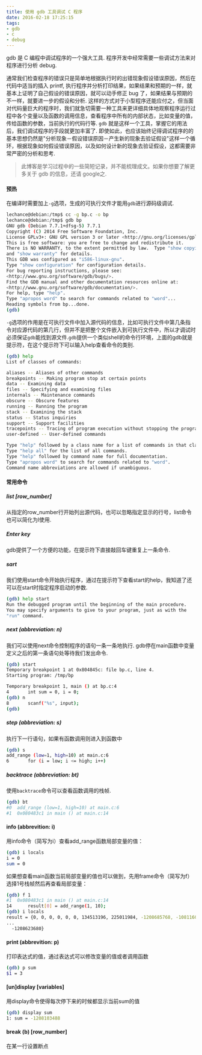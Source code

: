 ```yaml
---
title: 使用 gdb 工具调试 C 程序
date: 2016-02-18 17:25:15
tags:
- gdb
- c
- debug
---
```

gdb 是 C 编程中调试程序的一个强大工具. 程序开发中经常需要一些调试方法来对程序进行分析 debug.

通常我们检查程序的错误只是简单地根据执行时的出错现象假设错误原因，然后在代码中适当的插入 printf, 执行程序并分析打印结果，如果结果和预期的一样，就基本上证明了自己假设的错误原因，就可以动手修正 bug 了，如果结果与预期的不一样，就要进一步的假设和分析. 这样的方式对于小型程序还能应付之，但当面对代码量巨大的程序时，我们就急切需要一种工具来更详细具体地观察程序运行过程中各个变量以及函数的调用信息，查看程序中所有的内部状态，比如变量的值，传给函数的参数，当前执行的代码行等. `gdb` 就是这样一个工具，掌握它的用法后，我们调试程序的手段就更加丰富了. 即使如此，也应该始终记得调试程序的的基本思想仍然是"分析现象－假设错误原因－产生新的现象去验证假设"这样一个循环，根据现象如何假设错误原因，以及如何设计新的现象去验证假设，这都需要非常严密的分析和思考.

> 此博客是学习过程中的一些简短记录，并不能梳理成文。如果你想要了解更多关于 gdb 的信息，还请 google之.

#### 预热
在编译时需要加上`-g`选项，生成的可执行文件才能用`gdb`进行源码级调试.
```sh
lechance@debian:/tmp$ cc -g bp.c -o bp
lechance@debian:/tmp$ gdb bp
GNU gdb (Debian 7.7.1+dfsg-5) 7.7.1
Copyright (C) 2014 Free Software Foundation, Inc.
License GPLv3+: GNU GPL version 3 or later <http://gnu.org/licenses/gpl.html>
This is free software: you are free to change and redistribute it.
There is NO WARRANTY, to the extent permitted by law.  Type "show copying"
and "show warranty" for details.
This GDB was configured as "i586-linux-gnu".
Type "show configuration" for configuration details.
For bug reporting instructions, please see:
<http://www.gnu.org/software/gdb/bugs/>.
Find the GDB manual and other documentation resources online at:
<http://www.gnu.org/software/gdb/documentation/>.
For help, type "help".
Type "apropos word" to search for commands related to "word"...
Reading symbols from bp...done.
(gdb) 
```
`-g`选项的作用是在可执行文件中加入源代码的信息，比如可执行文件中第几条指令对应源代码的第几行，但并不是把整个文件嵌入到可执行文件中，所以才调试时必须保证`gdb`能找到源文件.`gdb`提供一个类似shell的命令行环境，上面的gdb就是提示符，在这个提示符下可以输入help查看命令的类别.
```sh
(gdb) help
List of classes of commands:

aliases -- Aliases of other commands
breakpoints -- Making program stop at certain points
data -- Examining data
files -- Specifying and examining files
internals -- Maintenance commands
obscure -- Obscure features
running -- Running the program
stack -- Examining the stack
status -- Status inquiries
support -- Support facilities
tracepoints -- Tracing of program execution without stopping the program
user-defined -- User-defined commands

Type "help" followed by a class name for a list of commands in that class.
Type "help all" for the list of all commands.
Type "help" followed by command name for full documentation.
Type "apropos word" to search for commands related to "word".
Command name abbreviations are allowed if unambiguous.

```
#### 常用命令
##### list [row_number]
从指定的row_number行开始列出源代码，也可以忽略指定显示的行号，list命令也可以简化为l使用.
##### Enter key
gdb提供了一个方便的功能，在提示符下直接敲回车键重复上一条命令.
##### sart
我们使用start命令开始执行程序，通过在提示符下查看start的help，我知道了还可以在start时指定程序启动的参数.
```sh
(gdb) help start
Run the debugged program until the beginning of the main procedure.
You may specify arguments to give to your program, just as with the
"run" command.
```
##### next (abbreviation: n)
我们可以使用next命令控制程序的语句一条一条地执行. gdb停在main函数中变量定义之后的第一条语句处等待我们发出命令.
```sh
(gdb) start
Temporary breakpoint 1 at 0x804845c: file bp.c, line 4.
Starting program: /tmp/bp 

Temporary breakpoint 1, main () at bp.c:4
4	    int sum = 0, i = 0;
(gdb) n
8		scanf("%s", input);
(gdb) 
```
##### step (abbreviation: s)
执行下一行语句，如果有函数调用则进入到函数中
```sh
(gdb) s
add_range (low=1, high=10) at main.c:6
6		for (i = low; i <= high; i++)
```
##### backtrace (abbreviation: bt)
使用`backtrace`命令可以查看函数调用的栈帧.
```sh
(gdb) bt
#0  add_range (low=1, high=10) at main.c:6
#1  0x080483c1 in main () at main.c:14
```
#### info (abbrevition: i)
用info命令（简写为i）查看add_range函数局部变量的值：
```sh
(gdb) i locals
i = 0
sum = 0
```
如果想查看main函数当前局部变量的值也可以做到，先用frame命令（简写为f）选择1号栈帧然后再查看局部变量：
```sh
(gdb) f 1
#1  0x080483c1 in main () at main.c:14
14		result[0] = add_range(1, 10);
(gdb) i locals 
result = {0, 0, 0, 0, 0, 0, 134513196, 225011984, -1208685768, -1081160480, 
...
  -1208623680}
```
#### print (abbrevition: p)
打印表达式的值，通过表达式可以修改变量的值或者调用函数
```sh
(gdb) p sum
$1 = 3
```
#### [un]display [variables]
用display命令使得每次停下来的时候都显示当前sum的值
```sh
(gdb) display sum
1: sum = -1208103488
```
#### break (b) [row_number]
在某一行设置断点

